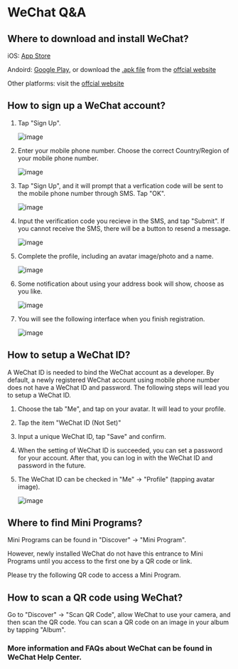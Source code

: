 # WeChat Q&A

## Where to download and install WeChat?

iOS: [App Store](https://appsto.re/us/S8gTy.i)

Andoird: [Google Play](https://play.google.com/store/apps/details?id=com.tencent.mm&referrer=utm_source%3Dwechat.com%26utm_medium%3Ddesktop), or download the [.apk file](http://dlglobal.qq.com/weixin/android/wechat.apk) from the [offcial website](http://www.wechat.com)

Other platforms: visit the [offcial website](http://www.wechat.com)

## How to sign up a WeChat account?

1. Tap "Sign Up".

   ![image](http://portland.csis.u-tokyo.ac.jp/images/miniprogram/wechatsignup01.jpg)
   
2. Enter your mobile phone number. Choose the correct Country/Region of your mobile phone number.

   ![image](http://portland.csis.u-tokyo.ac.jp/images/miniprogram/wechatsignup02.jpg)
   
3. Tap "Sign Up", and it will prompt that a verfication code will be sent to the mobile phone number through SMS. Tap "OK".

   ![image](http://portland.csis.u-tokyo.ac.jp/images/miniprogram/wechatsignup03.jpg)
   
4. Input the verification code you recieve in the SMS, and tap "Submit". If you cannot receive the SMS, there will be a button to resend a message.

   ![image](http://portland.csis.u-tokyo.ac.jp/images/miniprogram/wechatsignup04.jpg)
   
5. Complete the profile, including an avatar image/photo and a name.

   ![image](http://portland.csis.u-tokyo.ac.jp/images/miniprogram/wechatsignup05.jpg)
   
6. Some notification about using your address book will show, choose as you like.
   
   ![image](http://portland.csis.u-tokyo.ac.jp/images/miniprogram/wechatsignup06.jpg)
   
7. You will see the following interface when you finish registration.

   ![image](http://portland.csis.u-tokyo.ac.jp/images/miniprogram/wechatsignup07.jpg)

## How to setup a WeChat ID?

A WeChat ID is needed to bind the WeChat account as a developer. By default, a newly registered WeChat account using mobile phone number does not have a WeChat ID and password. The following steps will lead you to setup a WeChat ID.

1. Choose the tab "Me", and tap on your avatar. It will lead to your profile.
2. Tap the item "WeChat ID (Not Set)"
3. Input a unique WeChat ID, tap "Save" and confirm.
4. When the setting of WeChat ID is succeeded, you can set a password for your account. After that, you can log in with the WeChat ID and password in the future.
5. The WeChat ID can be checked in "Me" -> "Profile" (tapping avatar image).

   ![image](http://portland.csis.u-tokyo.ac.jp/images/miniprogram/wechatid.jpg)

## Where to find Mini Programs?

Mini Programs can be found in "Discover" -> "Mini Program".

However, newly installed WeChat do not have this entrance to Mini Programs until you access to the first one by a QR code or link.

Please try the following QR code to access a Mini Program.

## How to scan a QR code using WeChat?

Go to "Discover" -> "Scan QR Code", allow WeChat to use your camera, and then scan the QR code. You can scan a QR code on an image in your album by tapping "Album".

### More information and FAQs about WeChat can be found in WeChat Help Center.

